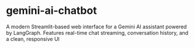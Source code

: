 # gemini-ai-chatbot
A modern Streamlit-based web interface for a Gemini AI assistant powered by LangGraph. Features real-time chat streaming, conversation history, and a clean, responsive UI
 
